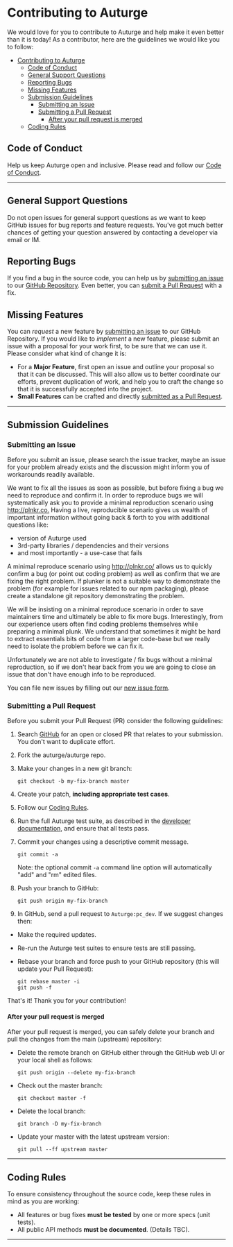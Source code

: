 # Contributing to Auturge

We would love for you to contribute to Auturge and help make it even better than it is
today! As a contributor, here are the guidelines we would like you to follow:

- [Contributing to Auturge](#contributing-to-auturge)
  - [Code of Conduct](#code-of-conduct)
  - [General Support Questions](#general-support-questions)
  - [Reporting Bugs](#reporting-bugs)
  - [Missing Features](#missing-features)
  - [Submission Guidelines](#submission-guidelines)
    - [Submitting an Issue](#submitting-an-issue)
    - [Submitting a Pull Request](#submitting-a-pull-request)
      - [After your pull request is merged](#after-your-pull-request-is-merged)
  - [Coding Rules](#coding-rules)

## Code of Conduct

Help us keep Auturge open and inclusive. Please read and follow our [Code of Conduct][coc].

<hr>

## General Support Questions

Do not open issues for general support questions as we want to keep GitHub issues for bug reports and feature requests. You've got much better chances of getting your question answered by contacting a developer via email or IM.

## Reporting Bugs

If you find a bug in the source code, you can help us by [submitting an issue](#markdown-header-submitting-an-issue) to our [GitHub Repository][github]. Even better, you can [submit a Pull Request](#markdown-header-submitting-a-pull-request) with a fix.

## Missing Features

You can *request* a new feature by [submitting an issue](#markdown-header-submitting-an-issue) to our GitHub Repository. If you would like to *implement* a new feature, please submit an issue with a proposal for your work first, to be sure that we can use it. Please consider what kind of change it is:

- For a **Major Feature**, first open an issue and outline your proposal so that it can be discussed. This will also allow us to better coordinate our efforts, prevent duplication of work, and help you to craft the change so that it is successfully accepted into the project.
- **Small Features** can be crafted and directly [submitted as a Pull Request](#markdown-header-submitting-a-pull-request).

<hr>

## Submission Guidelines

### Submitting an Issue

Before you submit an issue, please search the issue tracker, maybe an issue for your problem already exists and the discussion might inform you of workarounds readily available.

We want to fix all the issues as soon as possible, but before fixing a bug we need to reproduce and confirm it. In order to reproduce bugs we will systematically ask you to provide a minimal reproduction scenario using <http://plnkr.co.> Having a live, reproducible scenario gives us wealth of important information without going back & forth to you with additional questions like:

- version of Auturge used
- 3rd-party libraries / dependencies and their versions
- and most importantly - a use-case that fails

A minimal reproduce scenario using <http://plnkr.co/> allows us to quickly confirm a bug (or point out coding problem) as well as confirm that we are fixing the right problem. If plunker is not a suitable way to demonstrate the problem (for example for issues related to our npm packaging), please create a standalone git repository demonstrating the problem.

We will be insisting on a minimal reproduce scenario in order to save maintainers time and ultimately be able to fix more bugs. Interestingly, from our experience users often find coding problems themselves while preparing a minimal plunk. We understand that sometimes it might be hard to extract essentials bits of code from a larger code-base but we really need to isolate the problem before we can fix it.

Unfortunately we are not able to investigate / fix bugs without a minimal reproduction, so if we don't hear back from you we are going to close an issue that don't have enough info to be reproduced.

You can file new issues by filling out our [new issue form](https://github.com/auturge/auturge/issues/new).

### Submitting a Pull Request

Before you submit your Pull Request (PR) consider the following guidelines:

1. Search [GitHub](https://github.com/auturge/auturge/pulls/) for an open or closed PR that relates to your submission. You don't want to duplicate effort.
1. Fork the auturge/auturge repo.
1. Make your changes in a new git branch:

     ```shell
     git checkout -b my-fix-branch master
     ```

1. Create your patch, **including appropriate test cases**.
1. Follow our [Coding Rules](#markdown-header-coding-rules).
1. Run the full Auturge test suite, as described in the [developer documentation][dev-doc], and ensure that all tests pass.
1. Commit your changes using a descriptive commit message.

     ```shell
     git commit -a
     ```

    Note: the optional commit `-a` command line option will automatically "add" and "rm" edited files.

1. Push your branch to GitHub:

    ```shell
    git push origin my-fix-branch
    ```

1. In GitHub, send a pull request to `Auturge:pc_dev`. If we suggest changes then:

- Make the required updates.
- Re-run the Auturge test suites to ensure tests are still passing.
- Rebase your branch and force push to your GitHub repository (this will update your Pull Request):

    ```shell
    git rebase master -i
    git push -f
    ```

That's it! Thank you for your contribution!

#### After your pull request is merged

After your pull request is merged, you can safely delete your branch and pull the changes from the main (upstream) repository:

- Delete the remote branch on GitHub either through the GitHub web UI or your local shell as follows:

    ```shell
    git push origin --delete my-fix-branch
    ```

- Check out the master branch:

    ```shell
    git checkout master -f
    ```

- Delete the local branch:

    ```shell
    git branch -D my-fix-branch
    ```

- Update your master with the latest upstream version:

    ```shell
    git pull --ff upstream master
    ```

<hr>

## Coding Rules

To ensure consistency throughout the source code, keep these rules in mind as you are working:

- All features or bug fixes **must be tested** by one or more specs (unit tests).
- All public API methods **must be documented**. (Details TBC).
<!-- - An automated formatter is available, see [DEVELOPER.md](docs/DEVELOPER.md#clang-format). -->

<hr>

[coc]: https://github.com/Auturge/Auturge/blob/master/CODE_OF_CONDUCT.md
[github]: https://github.com/auturge/auturge
[jsfiddle]: http://jsfiddle.net
[plunker]: http://plnkr.co/edit
[runnable]: http://runnable.com
[dev-doc]: https://github.com/Auturge/Auturge/blob/master/docs/DEVELOPER.md
